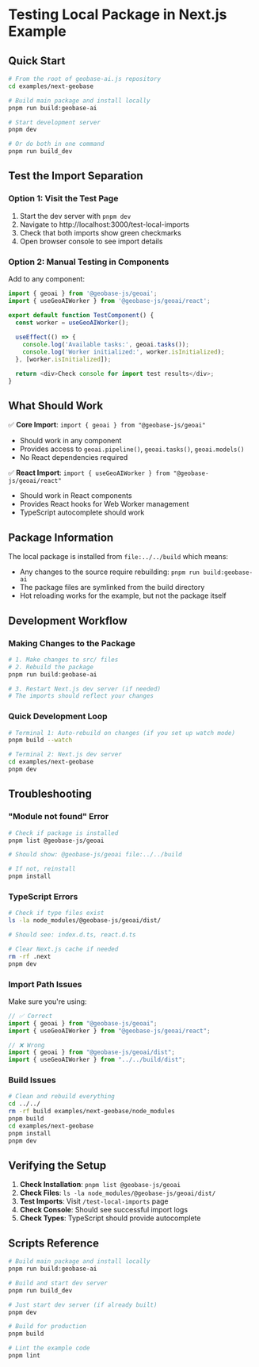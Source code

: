 # Testing Local Package in Next.js Example

## Quick Start

```bash
# From the root of geobase-ai.js repository
cd examples/next-geobase

# Build main package and install locally
pnpm run build:geobase-ai

# Start development server
pnpm dev

# Or do both in one command
pnpm run build_dev
```

## Test the Import Separation

### Option 1: Visit the Test Page
1. Start the dev server with `pnpm dev`
2. Navigate to http://localhost:3000/test-local-imports
3. Check that both imports show green checkmarks
4. Open browser console to see import details

### Option 2: Manual Testing in Components

Add to any component:
```typescript
import { geoai } from '@geobase-js/geoai';
import { useGeoAIWorker } from '@geobase-js/geoai/react';

export default function TestComponent() {
  const worker = useGeoAIWorker();
  
  useEffect(() => {
    console.log('Available tasks:', geoai.tasks());
    console.log('Worker initialized:', worker.isInitialized);
  }, [worker.isInitialized]);

  return <div>Check console for import test results</div>;
}
```

## What Should Work

✅ **Core Import**: `import { geoai } from "@geobase-js/geoai"`
- Should work in any component
- Provides access to `geoai.pipeline()`, `geoai.tasks()`, `geoai.models()`
- No React dependencies required

✅ **React Import**: `import { useGeoAIWorker } from "@geobase-js/geoai/react"`  
- Should work in React components
- Provides React hooks for Web Worker management
- TypeScript autocomplete should work

## Package Information

The local package is installed from `file:../../build` which means:
- Any changes to the source require rebuilding: `pnpm run build:geobase-ai`
- The package files are symlinked from the build directory
- Hot reloading works for the example, but not the package itself

## Development Workflow

### Making Changes to the Package
```bash
# 1. Make changes to src/ files
# 2. Rebuild the package
pnpm run build:geobase-ai

# 3. Restart Next.js dev server (if needed)
# The imports should reflect your changes
```

### Quick Development Loop
```bash
# Terminal 1: Auto-rebuild on changes (if you set up watch mode)
pnpm build --watch

# Terminal 2: Next.js dev server
cd examples/next-geobase
pnpm dev
```

## Troubleshooting

### "Module not found" Error
```bash
# Check if package is installed
pnpm list @geobase-js/geoai

# Should show: @geobase-js/geoai file:../../build

# If not, reinstall
pnpm install
```

### TypeScript Errors
```bash
# Check if type files exist
ls -la node_modules/@geobase-js/geoai/dist/

# Should see: index.d.ts, react.d.ts

# Clear Next.js cache if needed
rm -rf .next
pnpm dev
```

### Import Path Issues
Make sure you're using:
```typescript
// ✅ Correct
import { geoai } from "@geobase-js/geoai";
import { useGeoAIWorker } from "@geobase-js/geoai/react";

// ❌ Wrong
import { geoai } from "@geobase-js/geoai/dist";
import { useGeoAIWorker } from "../../build/dist";
```

### Build Issues
```bash
# Clean and rebuild everything
cd ../../
rm -rf build examples/next-geobase/node_modules
pnpm build
cd examples/next-geobase
pnpm install
pnpm dev
```

## Verifying the Setup

1. **Check Installation**: `pnpm list @geobase-js/geoai`
2. **Check Files**: `ls -la node_modules/@geobase-js/geoai/dist/`
3. **Test Imports**: Visit `/test-local-imports` page
4. **Check Console**: Should see successful import logs
5. **Check Types**: TypeScript should provide autocomplete

## Scripts Reference

```bash
# Build main package and install locally
pnpm run build:geobase-ai

# Build and start dev server
pnpm run build_dev  

# Just start dev server (if already built)
pnpm dev

# Build for production
pnpm build

# Lint the example code
pnpm lint
```